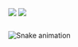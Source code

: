 
<div>
<img align="top" widht="47%" src="https://github-readme-stats.vercel.app/api?username=Marcos-Auguusto&show_icons=true&theme=react" />
<img align="top" widht="70%" src="https://github-readme-stats.vercel.app/api/top-langs/?username=Marcos-Auguusto&layout=compact&theme=react"/>

</div>                                          


##

![Snake animation](https://github.com/Marcos-Auguusto/Marcos-Auguusto/blob/output/github-contribution-grid-snake.svg)

